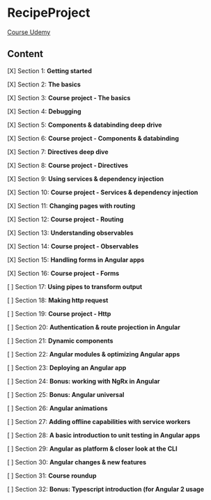 # RecipeProject

[Course Udemy](https://indra.udemy.com/course/the-complete-guide-to-angular-2/learn/lecture/6708066?start=15#overview)

## Content

[X] Section 1: **Getting started**

[X] Section 2: **The basics**

[X] Section 3: **Course project - The basics**

[X] Section 4: **Debugging**

[X] Section 5: **Components & databinding deep drive**

[X] Section 6: **Course project - Components & databinding**

[X] Section 7: **Directives deep dive**

[X] Section 8: **Course project - Directives**

[X] Section 9: **Using services & dependency injection**

[X] Section 10: **Course project - Services & dependency injection**

[X] Section 11: **Changing pages with routing**

[X] Section 12: **Course project - Routing**

[X] Section 13: **Understanding observables**

[X] Section 14: **Course project - Observables**

[X] Section 15: **Handling forms in Angular apps**

[X] Section 16: **Course project - Forms**

[ ] Section 17: **Using pipes to transform output**

[ ] Section 18: **Making http request**

[ ] Section 19: **Course project - Http**

[ ] Section 20: **Authentication & route projection in Angular**

[ ] Section 21: **Dynamic components**

[ ] Section 22: **Angular modules & optimizing Angular apps**

[ ] Section 23: **Deploying an Angular app**

[ ] Section 24: **Bonus: working with NgRx in Angular**

[ ] Section 25: **Bonus: Angular universal**

[ ] Section 26: **Angular animations**

[ ] Section 27: **Adding offline capabilities with service workers**

[ ] Section 28: **A basic introduction to unit testing in Angular apps**

[ ] Section 29: **Angular as platform & closer look at the CLI**

[ ] Section 30: **Angular changes & new features**

[ ] Section 31: **Course roundup**

[ ] Section 32: **Bonus: Typescript introduction (for Angular 2 usage**

